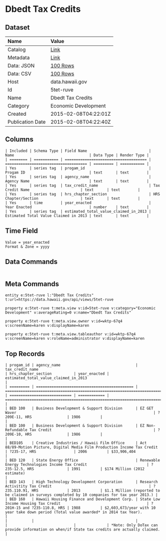 # Dbedt Tax Credits

## Dataset

| Name | Value |
| :--- | :---- |
| Catalog | [Link](https://catalog.data.gov/dataset/dbedt-tax-credits) |
| Metadata | [Link](https://data.hawaii.gov/api/views/5tet-ruve) |
| Data: JSON | [100 Rows](https://data.hawaii.gov/api/views/5tet-ruve/rows.json?max_rows=100) |
| Data: CSV | [100 Rows](https://data.hawaii.gov/api/views/5tet-ruve/rows.csv?max_rows=100) |
| Host | data.hawaii.gov |
| Id | 5tet-ruve |
| Name | Dbedt Tax Credits |
| Category | Economic Development |
| Created | 2015-02-08T04:22:01Z |
| Publication Date | 2015-02-08T04:22:40Z |

## Columns

```ls
| Included | Schema Type | Field Name                            | Name                                  | Data Type | Render Type |
| ======== | =========== | ===================================== | ===================================== | ========= | =========== |
| Yes      | series tag  | progam_id                             | Progam ID                             | text      | text        |
| Yes      | series tag  | agency_name                           | Agency Name                           | text      | text        |
| Yes      | series tag  | tax_credit_name                       | Tax Credit Name                       | text      | text        |
| Yes      | series tag  | hrs_chapter_section                   | HRS Chapter/Section                   | text      | text        |
| Yes      | time        | year_enacted                          | Year Enacted                          | number    | text        |
| Yes      | series tag  | estimated_total_value_claimed_in_2013 | Estimated Total Value Claimed in 2013 | text      | text        |
```

## Time Field

```ls
Value = year_enacted
Format & Zone = yyyy
```

## Data Commands

```ls
```

## Meta Commands

```ls
entity e:5tet-ruve l:"Dbedt Tax Credits" t:url=https://data.hawaii.gov/api/views/5tet-ruve

property e:5tet-ruve t:meta.view v:id=5tet-ruve v:category="Economic Development" v:averageRating=0 v:name="Dbedt Tax Credits"

property e:5tet-ruve t:meta.view.owner v:id=wktp-67q4 v:screenName=karen v:displayName=karen

property e:5tet-ruve t:meta.view.tableauthor v:id=wktp-67q4 v:screenName=karen v:roleName=administrator v:displayName=karen
```

## Top Records

```ls
| progam_id | agency_name                                  | tax_credit_name                                                           | hrs_chapter_section          | year_enacted | estimated_total_value_claimed_in_2013                                                         | 
| ========= | ============================================ | ========================================================================= | ============================ | ============ | ============================================================================================= | 
| BED 100   | Business Development & Support Division      | EZ GET Waver                                                              | ?209E-11, HRS                | 1986         |                                                                                               | 
| BED 100   | Business Development & Support Division      | EZ Non-Refundable Tax Credit                                              | ?209E-10, HRS                | 1986         |                                                                                               | 
| BED105    | Creative Industries / Hawaii Film Office     | Act 88/89-Motion Picture, Digital Media Film Production Income Tax Credit | ?235-17, HRS                 | 2006         | $33,906,404                                                                                   | 
| BED 120   | State Energy Office                          | Renewable Energy Technologies Income Tax Credit                           | ?235-12.5, HRS               | 1991         | $174 Million (2012 estimate)                                                                  | 
| BED 143   | High Technology Development Corporation      | Research Activitity Tax Credit                                            | ?235.110.91, HRS             | 2013         | $1.1 Million (reported to be claimed in surveys completed by 10 companies for tax year 2013.) | 
| BED 160   | Hawaii Housing Finance and Development Corp. | State Low Income Housing Tax Credit                                       | ?201H-15 and ?235-110.8, HRS | 1988         | $2,603,673/year with 10 year take down period (Total value awarded* in 2014 tax Year).        | 
|           |                                              |                                                                           |                              |              | *Note: Only DoTax can provide information on when/if State tax credits are actually claimed.  | 
```